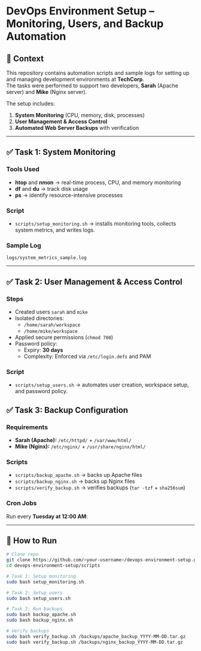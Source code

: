 # DevOps Environment Setup – Monitoring, Users, and Backup Automation

## 📌 Context
This repository contains automation scripts and sample logs for setting up and managing development environments at **TechCorp**.  
The tasks were performed to support two developers, **Sarah** (Apache server) and **Mike** (Nginx server).  

The setup includes:
1. **System Monitoring** (CPU, memory, disk, processes)
2. **User Management & Access Control**
3. **Automated Web Server Backups** with verification

---

## ✅ Task 1: System Monitoring

### Tools Used
- **htop** and **nmon** → real-time process, CPU, and memory monitoring
- **df** and **du** → track disk usage
- **ps** → identify resource-intensive processes

### Script
- `scripts/setup_monitoring.sh` → installs monitoring tools, collects system metrics, and writes logs.

### Sample Log
`logs/system_metrics_sample.log`



---

## ✅ Task 2: User Management & Access Control

### Steps
- Created users `sarah` and `mike`
- Isolated directories:
  - `/home/sarah/workspace`
  - `/home/mike/workspace`
- Applied secure permissions (`chmod 700`)
- Password policy:
  - Expiry: **30 days**
  - Complexity: Enforced via `/etc/login.defs` and PAM

### Script
- `scripts/setup_users.sh` → automates user creation, workspace setup, and password policy.

## ✅ Task 3: Backup Configuration

### Requirements
- **Sarah (Apache):** `/etc/httpd/` + `/var/www/html/`
- **Mike (Nginx):** `/etc/nginx/` + `/usr/share/nginx/html/`

### Scripts
- `scripts/backup_apache.sh` → backs up Apache files
- `scripts/backup_nginx.sh` → backs up Nginx files
- `scripts/verify_backup.sh` → verifies backups (`tar -tzf` + `sha256sum`)

### Cron Jobs
Run every **Tuesday at 12:00 AM**:


---

## 🚀 How to Run

```bash
# Clone repo
git clone https://github.com/<your-username>/devops-environment-setup.git
cd devops-environment-setup/scripts

# Task 1: Setup monitoring
sudo bash setup_monitoring.sh

# Task 2: Setup users
sudo bash setup_users.sh

# Task 3: Run backups
sudo bash backup_apache.sh
sudo bash backup_nginx.sh

# Verify backups
sudo bash verify_backup.sh /backups/apache_backup_YYYY-MM-DD.tar.gz
sudo bash verify_backup.sh /backups/nginx_backup_YYYY-MM-DD.tar.gz
